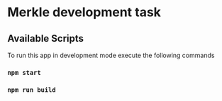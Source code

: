 # Merkle development task

## Available Scripts

To run this app in development mode execute the following commands

### `npm start`

### `npm run build`
